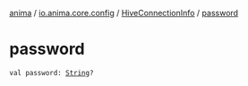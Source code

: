 [anima](../../index.md) / [io.anima.core.config](../index.md) / [HiveConnectionInfo](index.md) / [password](./password.md)

# password

`val password: `[`String`](https://kotlinlang.org/api/latest/jvm/stdlib/kotlin/-string/index.html)`?`